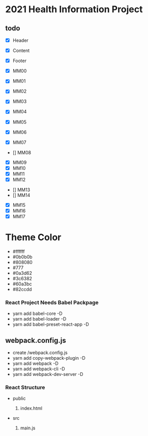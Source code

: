 # 2021 Health Information Project

## todo

- [x] Header
- [x] Content
- [x] Footer

- [x] MM00
- [x] MM01
- [x] MM02
- [x] MM03
- [x] MM04
- [x] MM05
- [x] MM06
- [x] MM07
- [] MM08
- [x] MM09
- [x] MM10
- [x] MM11
- [x] MM12
- [] MM13
- [] MM14
- [x] MM15
- [x] MM16
- [x] MM17

# Theme Color

- #ffffff
- #0b0b0b
- #808080
- #777
- #0a3d62
- #3c6382
- #60a3bc
- #82ccdd

### React Project Needs Babel Packpage

- yarn add babel-core -D
- yarn add babel-loader -D
- yarn add babel-preset-react-app -D

## webpack.config.js

- create /webpack.config.js
- yarn add copy-webpack-plugin -D
- yarn add webpack -D
- yarn add webpack-cli -D
- yarn add webpack-dev-server -D

### React Structure

- public
  1. index.html
- src

  1. main.js
